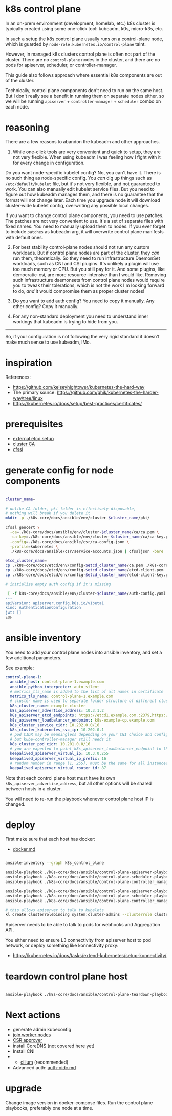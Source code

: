 
# k8s control plane

In an on-prem environment (development, homelab, etc.)
k8s cluster is typically created using some one-click tool: kubeadm, k0s, micro-k3s, etc.

In such a setup the k8s control plane usually runs on a control-plane node,
which is guarded by `node-role.kubernetes.io/control-plane` taint.

However, in managed k8s clusters control plane is often not part of the cluster.
There are no `control-plane` nodes in the cluster,
and there are no pods for apiserver, scheduler, or controller-manager.

This guide also follows approach where essential k8s components are out of the cluster.

Technically, control plane components don't need to run on the same host.
But I don't really see a benefit in running them on separate nodes either,
so we will be running `apiserver` + `controller-manager` + `scheduler` combo on each node.

# reasoning

There are a few reasons to abandon the kubeadm and other approaches.

1. While one-click tools are very convenient and quick to setup, they are not very flexible.
When using kubeadm I was feeling how I fight with it for every change in configuration.

Do you want node-specific kubelet config?
No, you can't have it. There is no such thing as node-specific config.
You _can_ dig up things such as `/etc/default/kubelet` file, but it's not very flexible, and not guaranteed to work.
You can also manually edit kubelet service files. But you need to figure out how kubeadm manages them,
and there is no guarantee that the format will not change later.
Each time you upgrade node it will download cluster-wide kubelet config, overwriting any possible local changes.

If you want to change control plane components, you need to use patches.
The patches are not very convenient to use. It's a set of separate files with fixed names.
You need to manually upload them to nodes.
If you ever forget to include `patches` as kubeadm arg, it will overwrite control plane manifests with default ones.

2. For best stability control-plane nodes should not run any custom workloads.
But if control plane nodes are part of the cluster, they _can_ run them, theoretically.
So they need to run infrastructure DaemonSet workloads, such as CNI and CSI plugins.
It's unlikely a plugin will use too much memory or CPU. But you still pay for it.
And some plugins, like democratic-csi, are more resource-intensive than I would like.
Removing such infrastructure daemonsets from control plane nodes would require you to tweak their tolerations,
which is not the work I'm looking forward to do,
_and_ it would compromise them as proper cluster nodes!

3. Do you want to add auth config? You need to copy it manually.
Any other config? Copy it manually.

4. For any non-standard deployment you need to understand inner workings that kubeadm is trying to hide from you.

---

So, if your configuration is not following the very rigid standard
it doesn't make much sense to use kubeadm, IMo.

# inspiration

References:
- https://github.com/kelseyhightower/kubernetes-the-hard-way
- The primary source: https://github.com/ghik/kubernetes-the-harder-way/tree/linux
- https://kubernetes.io/docs/setup/best-practices/certificates/

# prerequisites

- [external etcd setup](../etcd/etcd.md)
- [cluster CA](./control-plane-ca.md)
- [cfssl](../../../docs/cfssl.md)

# generate config for node components

```bash

cluster_name=

# unlike CA folder, pki folder is effectively disposable,
# nothing will break if you delete it
mkdir -p ./k8s-core/docs/ansible/env/cluster-$cluster_name/pki/

cfssl gencert \
  -ca=./k8s-core/docs/ansible/env/cluster-$cluster_name/ca/ca.pem \
  -ca-key=./k8s-core/docs/ansible/env/cluster-$cluster_name/ca/ca-key.pem \
  -config=./k8s-core/docs/ansible/csr/ca-config.json \
  -profile=kubernetes \
  ./k8s-core/docs/ansible/csr/service-accounts.json | cfssljson -bare ./k8s-core/docs/ansible/env/cluster-$cluster_name/pki/service-accounts

etcd_cluster_name=
cp ./k8s-core/docs/etcd/env/config-$etcd_cluster_name/ca.pem ./k8s-core/docs/ansible/env/cluster-$cluster_name/pki/etcd-ca.pem
cp ./k8s-core/docs/etcd/env/config-$etcd_cluster_name/etcd-client.pem ./k8s-core/docs/ansible/env/cluster-$cluster_name/pki/etcd-client.pem
cp ./k8s-core/docs/etcd/env/config-$etcd_cluster_name/etcd-client-key.pem ./k8s-core/docs/ansible/env/cluster-$cluster_name/pki/etcd-client-key.pem

# initialize empty auth config if it's missing

 [ -f k8s-core/docs/ansible/env/cluster-$cluster_name/auth-config.yaml ] || cat << EOF > ./k8s-core/docs/ansible/env/cluster-$cluster_name/auth-config.yaml
---
apiVersion: apiserver.config.k8s.io/v1beta1
kind: AuthenticationConfiguration
jwt: []
EOF

```

# ansible inventory

You need to add your control plane nodes into ansible inventory,
and set a few additional parameters.

See example:

```yaml
control-plane-1:
  ansible_host: control-plane-1.example.com
  ansible_python_interpreter: auto_silent
  # metrics_tls_name is added to the list of alt names in certificate
  metrics_tls_name: control-plane-1.example.com
  # cluster name is used to separate folder structure of different clusters
  k8s_cluster_name: example-cluster
  k8s_apiserver_advertise_address: 10.3.1.2
  k8s_apiserver_etcd_endpoints: https://etcd1.example.com.:2379,https://etcd2.example.com.:2379,https://etcd3.example.com.:2379
  k8s_apiserver_loadbalancer_endpoint: k8s-example-cp.example.com
  k8s_cluster_service_cidr: 10.202.0.0/16
  k8s_cluster_kubernetes_svc_ip: 10.202.0.1
  # pod CIDR may be meaningless depending on your CNI choice and config
  # but kube-controller-manager still needs it
  k8s_cluster_pod_cidr: 10.201.0.0/16
  # you are expected to point k8s_apiserver_loadbalancer_endpoint to this virtual IP
  keepalived_apiserver_virtual_ip: 10.3.0.255
  keepalived_apiserver_virtual_ip_prefix: 16
  # random number in range [1, 255], must be the same for all instances holding an address
  keepalived_apiserver_virtual_router_id: 87
```

Note that each control plane host must have its own `k8s_apiserver_advertise_address`,
but all other options will be shared between hosts in a cluster.

You will need to re-run the playbook whenever control plane host IP is changed.

# deploy

First make sure that each host has docker:
- [docker.md](../../../docs/docker/docker.md)

```bash

ansible-inventory --graph k8s_control_plane

ansible-playbook ./k8s-core/docs/ansible/control-plane-apiserver-playbook.yaml --limit control-plane-1
ansible-playbook ./k8s-core/docs/ansible/control-plane-scheduler-playbook.yaml --limit control-plane-1
ansible-playbook ./k8s-core/docs/ansible/control-plane-controller_manager-playbook.yaml --limit control-plane-1

ansible-playbook ./k8s-core/docs/ansible/control-plane-apiserver-playbook.yaml
ansible-playbook ./k8s-core/docs/ansible/control-plane-scheduler-playbook.yaml
ansible-playbook ./k8s-core/docs/ansible/control-plane-controller_manager-playbook.yaml

# this allows apiserver to talk to kubelets
kl create clusterrolebinding system:cluster-admins --clusterrole cluster-admin --group cluster-admins

```

Apiserver needs to be able to talk to pods for webhooks and Aggregation API.

You either need to ensure L3 connectivity from apiserver host to pod network,
or deploy something like konnectivity proxy:

- https://kubernetes.io/docs/tasks/extend-kubernetes/setup-konnectivity/

# teardown control plane host

```bash

ansible-playbook ./k8s-core/docs/ansible/control-plane-teardown-playbook.yaml --limit control-plane-1

```

# Next actions

- generate admin kubeconfig
- [join worker nodes](./node.md)
- [CSR approver](../../kubelet-csr-approver/readme.md)
- install CoreDNS (not covered here yet)
- Install CNI
- - [cilium](../../../network/cilium/readme.md) (recommended)
- Advanced auth: [auth-oidc.md](../auth-oidc.md)

# upgrade

Change image version in docker-compose files.
Run the control plane playbooks, preferably one node at a time.
